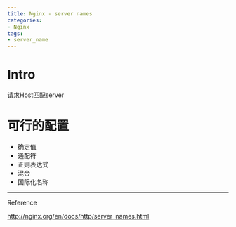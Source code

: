 ```yaml
---
title: Nginx - server names
categories:
- Nginx
tags:
- server_name
---
```


# Intro

请求Host匹配server

# 可行的配置

- 确定值
- 通配符
- 正则表达式
- 混合
- 国际化名称







---

Reference

http://nginx.org/en/docs/http/server_names.html